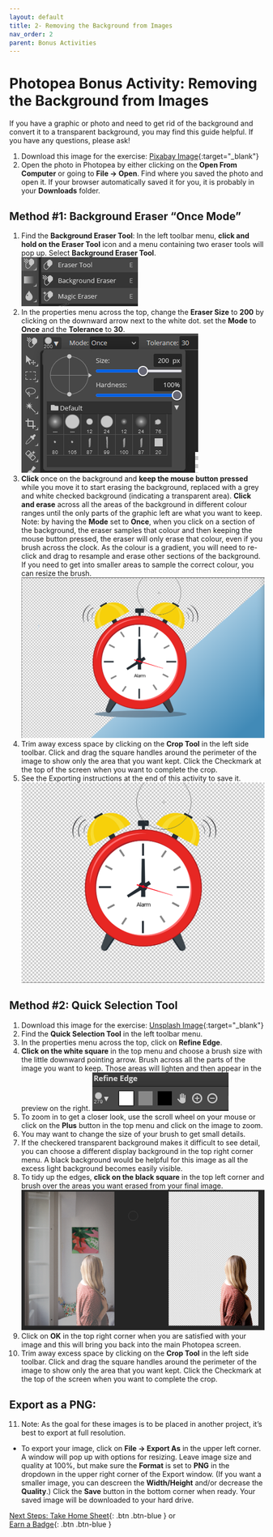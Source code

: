 ```yaml
---
layout: default
title: 2- Removing the Background from Images
nav_order: 2
parent: Bonus Activities
---
```


# Photopea Bonus Activity: Removing the Background from Images
If you have a graphic or photo and need to get rid of the background and convert it to a transparent background, you may find this guide helpful. If you have any questions, please ask!

1. Download this image for the exercise: [Pixabay Image](https://pixabay.com/vectors/alarm-time-flat-wake-up-sleep-3122687/){:target="_blank"}
2. Open the photo in Photopea by either clicking on the **Open From Computer** or going to **File -> Open**. Find where you saved the photo and open it. If your browser automatically saved it for you, it is probably in your **Downloads** folder. 

## Method #1: Background Eraser “Once Mode”
1. Find the **Background Eraser Tool**: In the left toolbar menu, **click and hold on the Eraser Tool** icon and a menu containing two eraser tools will pop up. Select **Background Eraser Tool**. ![Eraser Tool](images/eraser.png)
2. In the properties menu across the top, change the **Eraser Size** to **200** by clicking on the downward arrow next to the white dot. set the **Mode** to **Once** and the **Tolerance** to **30**. ![Brush Size](images/erasersettings.png)
3. **Click** once on the background and **keep the mouse button pressed** while you move it to start erasing the background, replaced with a grey and white checked background (indicating a transparent area). **Click and erase** across all the areas of the background in different colour ranges until the only parts of the graphic left are what you want to keep. Note: by having the **Mode** set to **Once**, when you click on a section of the background, the eraser samples that colour and then keeping the mouse button pressed, the eraser will only erase that colour, even if you brush across the clock. As the colour is a gradient, you will need to re-click and drag to resample and erase other sections of the background. If you need to get into smaller areas to sample the correct colour, you can resize the brush.![Partial Background Erase](images/partial.png)
4. Trim away excess space by clicking on the **Crop Tool** in the left side toolbar. Click and drag the square handles around the perimeter of the image to show only the area that you want kept. Click the Checkmark at the top of the screen when you want to complete the crop.
5. See the Exporting instructions at the end of this activity to save it. ![Full Background Erase](images/fullerase.png)

## Method #2: Quick Selection Tool
1. Download this image for the exercise: [Unsplash Image](https://unsplash.com/photos/xEX_o0haX6c){:target="_blank"}
2. Find the **Quick Selection Tool** in the left toolbar menu.
3. In the properties menu across the top, click on **Refine Edge**.
4. **Click on the white square** in the top menu and choose a brush size with the little downward pointing arrow. Brush across all the parts of the image you want to keep. Those areas will lighten and then appear in the preview on the right. ![Refine Edge White Square](images/refineedge.png)
5. To zoom in to get a closer look, use the scroll wheel on your mouse or click on the **Plus** button in the top menu and click on the image to zoom.
6. You may want to change the size of your brush to get small details.
7. If the checkered transparent background makes it difficult to see detail, you can choose a different display background in the top right corner menu. A black background would be helpful for this image as all the excess light background becomes easily visible.
8. To tidy up the edges, **click on the black square** in the top left corner and brush over the areas you want erased from your final image. ![Refine Edge Example](images/refineedge2.png)
9. Click on **OK** in the top right corner when you are satisfied with your image and this will bring you back into the main Photopea screen.
10. Trim away excess space by clicking on the **Crop Tool** in the left side toolbar. Click and drag the square handles around the perimeter of the image to show only the area that you want kept. Click the Checkmark at the top of the screen when you want to complete the crop.
## Export as a PNG:
11. Note: As the goal for these images is to be placed in another project, it’s best to export at full resolution. 
- To export your image, click on **File -> Export As** in the upper left corner. A window will pop up with options for resizing. Leave image size and quality at 100%, but make sure the **Format** is set to **PNG** in the dropdown in the upper right corner of the Export window. (If you want a smaller image, you can descreen the **Width/Height** and/or decrease the **Quality**.) Click the **Save** button in the bottom corner when ready. Your saved image will be downloaded to your hard drive.
<script>  

    function toggle(input) {
        var x = document.getElementById(input);
        if (x.style.display === "none") {
            x.style.display = "block";
        } else {
            x.style.display = "none";
        }
    }
</script>

[Next Steps: Take Home Sheet](take-home-sheet.html){: .btn .btn-blue } or <br>
[Earn a Badge](informal-credentials.html){: .btn .btn-blue }
